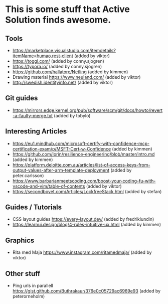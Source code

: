 # This is some stuff that Active Solution finds awesome.

## Tools

- https://marketplace.visualstudio.com/itemdetails?itemName=humao.rest-client (added by viktor)
- https://toggl.com/ (added by conny.sjogren)
- https://typora.io/ (added by conny.sjogren)
- https://github.com/hallatore/Netling (added by kimmen)
- Drawing material https://www.neuland.com/ (added by viktor)
- http://swedish.identityinfo.net/ (added by viktor)

## Git guides

- https://mirrors.edge.kernel.org/pub/software/scm/git/docs/howto/revert-a-faulty-merge.txt (added by tobylo)

## Interesting Articles

- https://eu1.mindhub.com/microsoft-certify-with-confidence-mcp-certification-exam/p/MSFT-Cert-w-Confidence (added by kimmen)
- https://github.com/lorin/resilience-engineering/blob/master/intro.md (added by kimmen)
- https://platform.deloitte.com.au/articles/list-of-access-keys-from-output-values-after-arm-template-deployment (added by peter.carlsson)
- https://www.barbarianmeetscoding.com/boost-your-coding-fu-with-vscode-and-vim/table-of-contents (added by viktor)
- https://secondboyet.com/Articles/LockfreeStack.html (added by stefan)

## Guides / Tutorials

- CSS layout guides https://every-layout.dev/ (added by fredriklundin)
- https://learnui.design/blog/4-rules-intuitive-ux.html (added by kimmen)

## Graphics

- Rita med Maja https://www.instagram.com/ritamedmaja/ (added by viktor)

## Other stuff

- Ping urls in parallell https://gist.github.com/Buthrakaur/376e0c05729ac6969e93 (added by peterorneholm)
